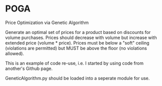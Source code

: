 # POGA
Price Optimization via Genetic Algorithm

Generate an optimal set of prices for a product based on discounts for volume purchases. 
Prices should decrease with volume but increase with extended price (volume * price). Prices
must be below a "soft" ceiling (violations are permitted) but MUST be above the floor (no 
violations allowed).

This is an example of code re-use, i.e. I started by using code from another's Github page.

GeneticAlgorithm.py should be loaded into a seperate module for use.
